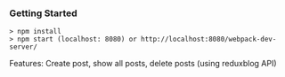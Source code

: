 ### Getting Started

```
> npm install
> npm start (localhost: 8080) or http://localhost:8080/webpack-dev-server/
``` 

Features: Create post, show all posts, delete posts (using reduxblog API)
